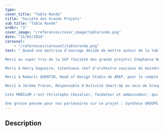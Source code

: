 ```yaml
---
type: 
cover_title: "Table Ronde"
title: "Société des Grands Projets"
sub_title: "Table Ronde"
order: "3"
cover_image: "/references/cover_image/tableronde.png"
date: "31/05/2024"
carousel:
    - "/references/carousel/tableronde.png"
text: " Quand une maîtrise d'ouvrage décide de mettre autour de la table les différents acteurs d'un projet ambitieux pour expliquer le choix d'un matériau, cela donne un contenu lisible sur l'ensemble de la chaine de partenaires... et ça c'est top !

Merci au super trio de la SGP (Société des grands projets) Stéphanie Navarro, Responsable Pôle Design, Thierry Huyghues-beaufond, Responsable de l'Unité Infrastructures et des Méthodes Constructives et Reda B. Belmajdoub, Chef de projet Innovation - Responsable Mission Béton Bas Carbone, pour votre invitation. Cela exige d'être bien précis dans les réponses.

Merci à Henry Gagnaire, talentueux chef d'orchestre soucieux du moindre détail, des dessins à l'accompagnement dans les usines. Une très belle rencontre.

Merci à Romaric QUENTIN, Head of Design Studio de AREP, pour le compte du Groupe SNCF, venu raconter la genèse du nouveau mobilier en gare (sujet sur lequel nous reviendrons dans un futur post).

Merci à Jérôme Frécon, Responsable d'Activité Smart-Up au sein de Groupe Vicat, toujours aussi passionné et convaincant. Bravo pour votre transparence et votre pédagogie sur ce matériau que vous avez su faire évoluer !

Coté MOBILUM c'est Christophe Chevalier, fondateur et ambassadeur, qui a partagé nos méthodes et notre devoir sur l'usage de cette matière si prometteuse.

Une grosse pensée pour nos partenaires sur ce projet : Synthese GROUPE CJP sur le lot mobilier et OUEST SIGNALETIQUE SERVICES & SEV Enseignes sur le lot lot signalétique."
---
```

<!-- Dans le champ texte, \n pour faire un retour à la ligne, \n\n pour faire un nouveau paragraphe -->

## Description
